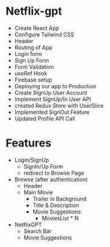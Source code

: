 # Netflix-gpt

- Create React App 
- Configure Tailwind CSS
- Header
- Routing of App
- Login form
- Sign Up Form 
- Form Validation
- useRef Hook
- Firebase setup
- Deploying our app to Production
- Create SignUp User Account
- Implement SignUp/In User API
- created Redux Store with UserSlice
- Implemented SignOut Feature
- Updated Profile API Call



# Features
- Login/SignUp 
  - SignIn/Up Form
  - redirect to Browse Page
- Browse (after authentication)
  - Header
  - Main Movie
    - Trailer in Background
    - Title & Description
    - Movie Suggestions
      - MoviesList * N
- NetflixGPT
  - Search Bar
  - Movie Suggestions



